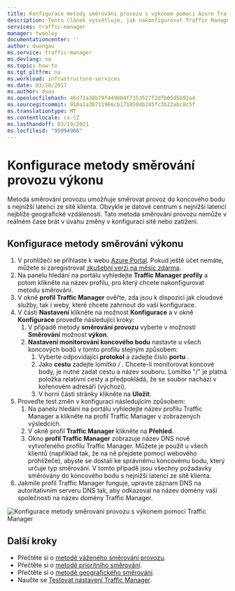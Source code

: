 ```yaml
---
title: Konfigurace metody směrování provozu s výkonem pomocí Azure Traffic Manager | Microsoft Docs
description: Tento článek vysvětluje, jak nakonfigurovat Traffic Manager pro směrování provozu do koncového bodu s nejnižší latencí.
services: traffic-manager
manager: twooley
documentationcenter: ''
author: duongau
ms.service: traffic-manager
ms.devlang: na
ms.topic: how-to
ms.tgt_pltfrm: na
ms.workload: infrastructure-services
ms.date: 03/20/2017
ms.author: duau
ms.openlocfilehash: 46d71a38b79f449084f7353527f2dfb05d5b92a4
ms.sourcegitcommit: 910a1a38711966cb171050db245fc3b22abc8c5f
ms.translationtype: MT
ms.contentlocale: cs-CZ
ms.lasthandoff: 03/19/2021
ms.locfileid: "95994906"
---
```

# <a name="configure-the-performance-traffic-routing-method"></a>Konfigurace metody směrování provozu výkonu

Metoda směrování provozu umožňuje směrovat provoz do koncového bodu s nejnižší latencí ze sítě klienta. Obvykle je datové centrum s nejnižší latencí nejblíže geografické vzdálenosti. Tato metoda směrování provozu nemůže v reálném čase brát v úvahu změny v konfiguraci sítě nebo zatížení.

##  <a name="to-configure-performance-routing-method"></a>Konfigurace metody směrování výkonu

1. V prohlížeči se přihlaste k webu [Azure Portal](https://portal.azure.com). Pokud ještě účet nemáte, můžete si zaregistrovat [zkušební verzi na měsíc zdarma](https://azure.microsoft.com/free/). 
2. Na panelu hledání na portálu vyhledejte **Traffic Manager profily** a potom klikněte na název profilu, pro který chcete nakonfigurovat metodu směrování.
3. V okně **profil Traffic Manager** ověřte, zda jsou k dispozici jak cloudové služby, tak i weby, které chcete zahrnout do vaší konfigurace.
4. V části **Nastavení** klikněte na možnost **Konfigurace** a v okně **Konfigurace** proveďte následující kroky:
    1. V případě metody **směrování provozu** vyberte v možnosti **Směrování** možnost **výkon**.
    2. **Nastavení monitorování koncového bodu** nastavte u všech koncových bodů v tomto profilu stejným způsobem:
        1. Vyberte odpovídající **protokol** a zadejte číslo **portu** . 
        2. Jako **cestu** zadejte lomítko */* . Chcete-li monitorovat koncové body, je nutné zadat cestu a název souboru. Lomítko "/" je platná položka relativní cesty a předpokládá, že se soubor nachází v kořenovém adresáři (výchozí).
        3. V horní části stránky klikněte na **Uložit**.
5.  Proveďte test změn v konfiguraci následujícím způsobem:
    1.  Na panelu hledání na portálu vyhledejte název profilu Traffic Manager a klikněte na profil Traffic Manager v zobrazených výsledcích.
    2.  V okně profil **Traffic Manager** klikněte na **Přehled**.
    3.  Okno **profil Traffic Manager** zobrazuje název DNS nově vytvořeného profilu Traffic Manager. Můžete je použít u všech klientů (například tak, že na ně přejdete pomocí webového prohlížeče), abyste se dostali ke správnému koncovému bodu, který určuje typ směrování. V tomto případě jsou všechny požadavky směrovány do koncového bodu s nejnižší latencí ze sítě klienta.
6. Jakmile profil Traffic Manager funguje, upravte záznam DNS na autoritativním serveru DNS tak, aby odkazoval na název domény vaší společnosti na název domény Traffic Manager.

![Konfigurace metody směrování provozu s výkonem pomocí Traffic Manager][1]

## <a name="next-steps"></a>Další kroky

- Přečtěte si o [metodě váženého směrování provozu](traffic-manager-configure-weighted-routing-method.md).
- Přečtěte si o [metodě prioritního směrování](traffic-manager-configure-priority-routing-method.md).
- Přečtěte si o [metodě geografického směrování](traffic-manager-configure-geographic-routing-method.md).
- Naučte se [Testovat nastavení Traffic Manager](traffic-manager-testing-settings.md).

<!--Image references-->
[1]: ./media/traffic-manager-performance-routing-method/traffic-manager-performance-routing-method.png